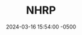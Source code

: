 ---
title: NHRP
date: 2024-03-16 15:54:00 -0500
categories: [CCNP,DMVPN]
tags: [nhrp,vpn,dmvpn,cisco]     # TAG names should always be lowercase
---